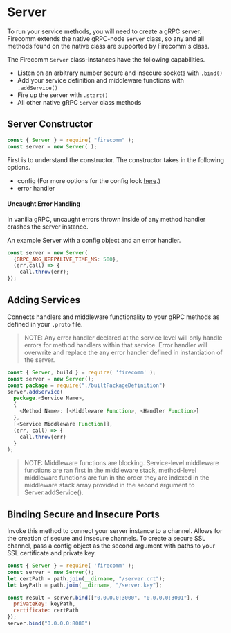 # Server

To run your service methods, you will need to create a gRPC server. Firecomm extends the native gRPC-node `Server` class, so any and all methods found on the native class are supported by Firecomm's class.

The Firecomm `Server` class-instances have the following capabilities.
- Listen on an arbitrary number secure and insecure sockets with `.bind()`
- Add your service definition and middleware functions with `.addService()`
- Fire up the server with `.start()`
- All other native gRPC `Server` class methods

## Server Constructor

```javascript
const { Server } = require( "firecomm" );
const server = new Server( );
```

First is to understand the constructor. The constructor takes in the following options.
- config (For more options for the config look [here](https://grpc.github.io/grpc/core/group__grpc__arg__keys.html).)
- error handler

#### Uncaught Error Handling

In vanilla gRPC, uncaught errors thrown inside of any method handler crashes the server instance.

An example Server with a config object and an error handler.

```javascript
const server = new Server(
  {GRPC_ARG_KEEPALIVE_TIME_MS: 500},
  (err,call) => {
    call.throw(err);
});
```

## Adding Services

Connects handlers and middleware functionality to your gRPC methods as defined in your `.proto` file. 

> NOTE: Any error handler declared at the service level will only handle errors for method handlers within that service. Error handler will overwrite and replace the any error handler defined in instantiation of the server.

```javascript
const { Server, build } = require( 'firecomm' );
const server = new Server();
const package = require("./builtPackageDefinition")
server.addService( 
  package.<Service Name>, 
  {
    <Method Name>: [<Middleware Function>, <Handler Function>]
  }, 
  [<Service Middleware Function]],
  (err, call) => {
    call.throw(err)
  }
);
```

> NOTE: Middleware functions are blocking. Service-level middleware functions are ran first in the middleware stack, method-level middleware functions are fun in the order they are indexed in the middleware stack array provided in the second argument to Server.addService().

## Binding Secure and Insecure Ports

Invoke this method to connect your server instance to a channel. Allows for the creation of secure and insecure channels. To create a secure SSL channel, pass a config object as the second argument with paths to your SSL certificate and private key.

```javascript
const { Server } = require( 'firecomm' );
const server = new Server();
let certPath = path.join(__dirname, "/server.crt");
let keyPath = path.join(__dirname, "/server.key");

const result = server.bind(["0.0.0.0:3000", "0.0.0.0:3001"], {
  privateKey: keyPath,
  certificate: certPath
});
server.bind("0.0.0.0:8080")
```